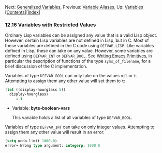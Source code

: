

Next: [Generalized Variables](Generalized-Variables.html), Previous: [Variable Aliases](Variable-Aliases.html), Up: [Variables](Variables.html)   \[[Contents](index.html#SEC_Contents "Table of contents")]\[[Index](Index.html "Index")]

### 12.16 Variables with Restricted Values

Ordinary Lisp variables can be assigned any value that is a valid Lisp object. However, certain Lisp variables are not defined in Lisp, but in C. Most of these variables are defined in the C code using `DEFVAR_LISP`. Like variables defined in Lisp, these can take on any value. However, some variables are defined using `DEFVAR_INT` or `DEFVAR_BOOL`. See [Writing Emacs Primitives](Writing-Emacs-Primitives.html#Defining-Lisp-variables-in-C), in particular the description of functions of the type `syms_of_filename`, for a brief discussion of the C implementation.

Variables of type `DEFVAR_BOOL` can only take on the values `nil` or `t`. Attempting to assign them any other value will set them to `t`:

```lisp
(let ((display-hourglass 5))
  display-hourglass)
     ⇒ t
```

*   Variable: **byte-boolean-vars**

    This variable holds a list of all variables of type `DEFVAR_BOOL`.

Variables of type `DEFVAR_INT` can take on only integer values. Attempting to assign them any other value will result in an error:

```lisp
(setq undo-limit 1000.0)
error→ Wrong type argument: integerp, 1000.0
```
